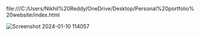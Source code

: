 file:///C:/Users/Nikhil%20Reddy/OneDrive/Desktop/Personal%20portfolio%20website/index.html



![Screenshot 2024-01-10 114057](https://github.com/nikhil-spec-22/PRODIGY_WD_04/assets/134828846/49e208d9-f248-4be3-86f9-680a59fa0da0)

